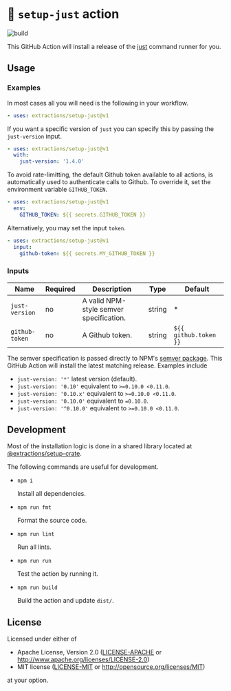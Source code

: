 # 🤖 `setup-just` action

![build](https://img.shields.io/github/workflow/status/extractions/setup-just/build)

This GitHub Action will install a release of the
[just](https://github.com/casey/just) command runner for you.

## Usage

### Examples

In most cases all you will need is the following in your workflow.

```yaml
- uses: extractions/setup-just@v1
```

If you want a specific version of `just` you can specify this by passing the
`just-version` input.

```yaml
- uses: extractions/setup-just@v1
  with:
    just-version: '1.4.0'
```

To avoid rate-limitting, the default Github token available to all actions, is 
automatically used to authenticate calls to Github. To override it, set the environment
variable `GITHUB_TOKEN`.

```yaml
- uses: extractions/setup-just@v1
  env:
    GITHUB_TOKEN: ${{ secrets.GITHUB_TOKEN }}
```

Alternatively, you may set the input `token`.

```yaml
- uses: extractions/setup-just@v1
  input:
    github-token: ${{ secrets.MY_GITHUB_TOKEN }}
```

### Inputs

| Name           | Required | Description                             | Type   | Default               |
| -------------- | -------- | --------------------------------------- | ------ | --------------------- |
| `just-version` | no       | A valid NPM-style semver specification. | string | *                     |
| `github-token` | no       | A Github token.                         | string | `${{ github.token }}` |

The semver specification is passed directly to NPM's [semver
package](https://www.npmjs.com/package/semver). This GitHub Action will install
the latest matching release. Examples include

- `just-version: '*'` latest version (default).
- `just-version: '0.10'` equivalent to `>=0.10.0 <0.11.0`.
- `just-version: '0.10.x'` equivalent to `>=0.10.0 <0.11.0`.
- `just-version: '0.10.0'` equivalent to `=0.10.0`.
- `just-version: '^0.10.0'` equivalent to `>=0.10.0 <0.11.0`.

## Development

Most of the installation logic is done in a shared library located at
[@extractions/setup-crate](https://github.com/extractions/setup-crate).

The following commands are useful for development.

- `npm i`

  Install all dependencies.

- `npm run fmt`

  Format the source code.

- `npm run lint`

  Run all lints.

- `npm run run`

  Test the action by running it.

- `npm run build`

  Build the action and update `dist/`.

## License

Licensed under either of

- Apache License, Version 2.0 ([LICENSE-APACHE](LICENSE-APACHE) or
   http://www.apache.org/licenses/LICENSE-2.0)
- MIT license ([LICENSE-MIT](LICENSE-MIT) or http://opensource.org/licenses/MIT)

at your option.
